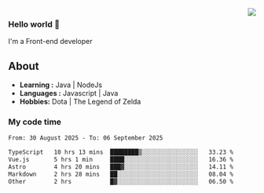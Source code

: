 <img align='right' src="https://github-readme-stats.vercel.app/api?username=jumodada&show_icons=true&theme=vue">

### Hello world 👋

I'm a Front-end developer 
    
## About
-  **Learning :** Java | NodeJs
-  **Languages :** Javascript | Java
-  **Hobbies:** Dota | The Legend of Zelda

### My code time

<!--START_SECTION:waka-->

```txt
From: 30 August 2025 - To: 06 September 2025

TypeScript   10 hrs 13 mins  ████████▒░░░░░░░░░░░░░░░░   33.23 %
Vue.js       5 hrs 1 min     ████░░░░░░░░░░░░░░░░░░░░░   16.36 %
Astro        4 hrs 20 mins   ███▓░░░░░░░░░░░░░░░░░░░░░   14.11 %
Markdown     2 hrs 28 mins   ██░░░░░░░░░░░░░░░░░░░░░░░   08.04 %
Other        2 hrs           █▓░░░░░░░░░░░░░░░░░░░░░░░   06.50 %
```

<!--END_SECTION:waka-->
